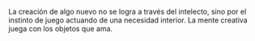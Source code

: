 La creación de algo nuevo no se logra a través del intelecto, sino por el instinto de juego actuando de una necesidad interior. La mente creativa juega con los objetos que ama.